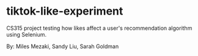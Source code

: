 # tiktok-like-experiment
CS315 project testing how likes affect a user's recommendation algorithm using Selenium.

By: Miles Mezaki, Sandy Liu, Sarah Goldman

